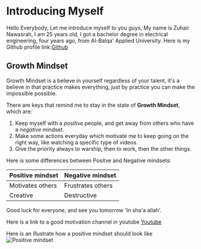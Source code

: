 # Introducing Myself

Hello Everybody, Let me introduce myself to you guys,
My name is Zuhair Nawasrah, I am 25 years old, I got a bachelor degree in electrical engineering, four years ago, from Al-Balqa' Applied University. Here is my Github profile link:[Github](https://github.com/ZuhairNawasrah)

## Growth Mindset

Growth Mindset is a believe in yourself regardless of your talent, it's a believe in that practice makes everything, just by practice you can make the impossible possible. 

There are keys that remind me to stay in the state of **Growth Mindset**, which are:
1. Keep myself with a _positive_ people, and get away from others who have a _negative_ mindset.
2. Make some actions everyday which motivate me to keep going on the right way, like watching a specific type of videos.
3. Give the priority always to warship, then to work, then the other things. 

Here is some differences between Positve and Negative mindsets:

  Positive mindset | Negative mindset  
  ---------------- | ----------------- 
  Motivates others | Frustrates others 
  Creative | Destructive    



Good luck for everyone, and see you tomorrow 'In sha'a allah'.

Here is a link to a good motivation channel in youtube [Youtube](https://www.youtube.com)

Here is an illustrate how a positive mindset should look like ![Positive mindset](https://pbs.twimg.com/media/EMG6jPGUYAANl2u.jpg)


